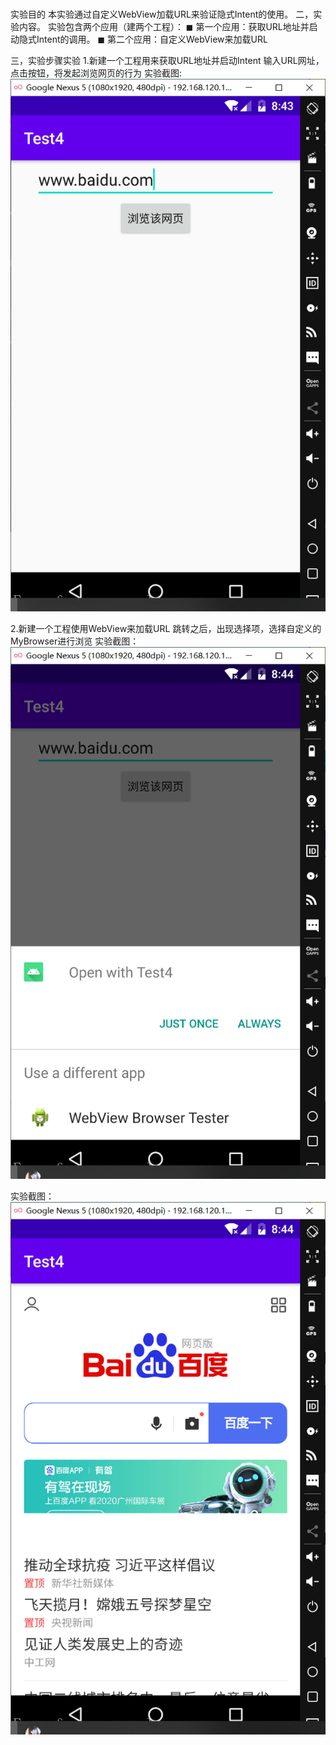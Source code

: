 # 
实验目的
本实验通过自定义WebView加载URL来验证隐式Intent的使用。
二，实验内容。
实验包含两个应用（建两个工程）： 
◼ 第一个应用：获取URL地址并启动隐式Intent的调用。
◼ 第二个应用：自定义WebView来加载URL

三，实验步骤实验
1.新建一个工程用来获取URL地址并启动Intent
输入URL网址，点击按钮，将发起浏览网页的行为
实验截图:![image](https://github.com/peach7k/Test4/blob/main/Test_4-pic/T1.png)

2.新建一个工程使用WebView来加载URL
跳转之后，出现选择项，选择自定义的MyBrowser进行浏览
实验截图： ![image](https://github.com/peach7k/Test4/blob/main/Test_4-pic/T2.png)

实验截图： ![image](https://github.com/peach7k/Test4/blob/main/Test_4-pic/T3.png)
